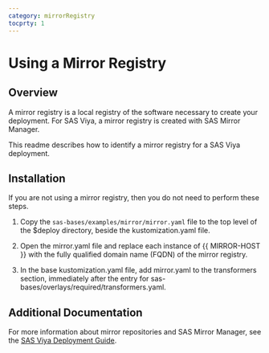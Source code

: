 ```yaml
---
category: mirrorRegistry
tocprty: 1
---
```


# Using a Mirror Registry

## Overview

A mirror registry is a local registry of the software necessary to create your deployment. For SAS Viya, a mirror registry is created with SAS Mirror Manager.

This readme describes how to identify a mirror registry for a SAS Viya deployment.

## Installation

If you are not using a mirror registry, then you do not need to perform these steps.

1. Copy the `sas-bases/examples/mirror/mirror.yaml` file to the top level of the $deploy directory, beside the kustomization.yaml file.

2. Open the mirror.yaml file and replace each instance of {{ MIRROR-HOST }} with the fully qualified domain name (FQDN) of the mirror registry.

3. In the base kustomization.yaml file, add mirror.yaml to the transformers section, immediately after the entry for sas-bases/overlays/required/transformers.yaml.

## Additional Documentation

For more information about mirror repositories and SAS Mirror Manager, see the [SAS Viya Deployment Guide](http://documentation.sas.com/?softwareId=mysas&softwareVersion=prod&docsetId=dplyml0phy0dkr&docsetTarget=titlepage.htm).
